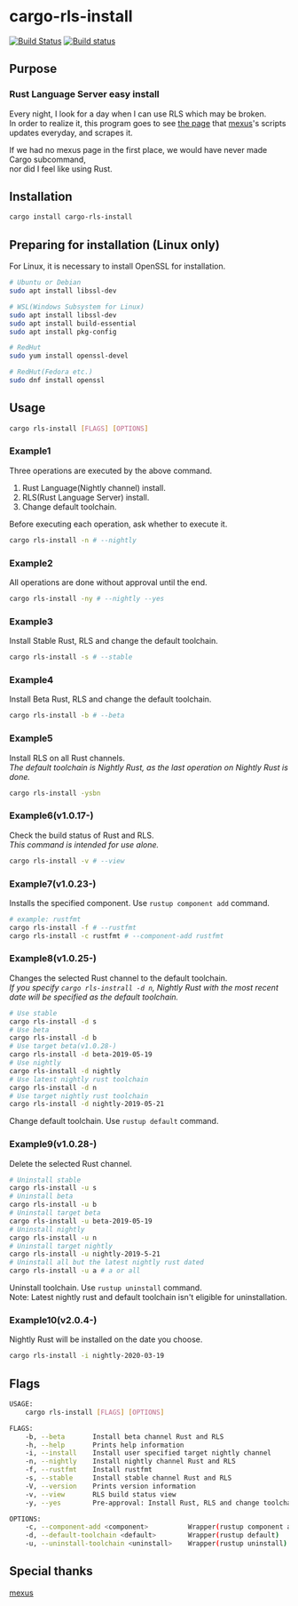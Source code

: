 # cargo-rls-install

[![Build Status](https://travis-ci.org/s4i/cargo-rls-install.svg?branch=master)](https://travis-ci.org/s4i/cargo-rls-install)
[![Build status](https://ci.appveyor.com/api/projects/status/jrfl8f3yuu9hsbml?svg=true)](https://ci.appveyor.com/project/s4i/cargo-rls-install)

## Purpose

### Rust Language Server easy install

Every night, I look for a day when I can use RLS which may be broken.  
In order to realize it, this program goes to see [the page](https://rust-lang.github.io/rustup-components-history/) that [mexus](https://github.com/mexus/)'s scripts
updates everyday, and scrapes it.

If we had no mexus page in the first place, we would have never made Cargo subcommand,  
nor did I feel like using Rust.

## Installation

```bash
cargo install cargo-rls-install
```

## Preparing for installation (Linux only)

For Linux, it is necessary to install OpenSSL for installation.

```bash
# Ubuntu or Debian
sudo apt install libssl-dev

# WSL(Windows Subsystem for Linux)
sudo apt install libssl-dev
sudo apt install build-essential
sudo apt install pkg-config

# RedHut
sudo yum install openssl-devel

# RedHut(Fedora etc.)
sudo dnf install openssl
```

## Usage

```bash
cargo rls-install [FLAGS] [OPTIONS]
```

### Example1

Three operations are executed by the above command.

1. Rust Language(Nightly channel) install.
2. RLS(Rust Language Server) install.
3. Change default toolchain.

Before executing each operation, ask whether to execute it.

```bash
cargo rls-install -n # --nightly
```

### Example2

All operations are done without approval until the end.

```bash
cargo rls-install -ny # --nightly --yes
```

### Example3

Install Stable Rust, RLS and change the default toolchain.

```bash
cargo rls-install -s # --stable
```

### Example4

Install Beta Rust, RLS and change the default toolchain.

```bash
cargo rls-install -b # --beta
```

### Example5

Install RLS on all Rust channels.  
_The default toolchain is Nightly Rust, as the last operation on Nightly Rust is done._

```bash
cargo rls-install -ysbn
```

### Example6(v1.0.17-)

Check the build status of Rust and RLS.  
_This command is intended for use alone._

```bash
cargo rls-install -v # --view
```

### Example7(v1.0.23-)

Installs the specified component. Use `rustup component add` command.

```bash
# example: rustfmt
cargo rls-install -f # --rustfmt
cargo rls-install -c rustfmt # --component-add rustfmt
```

### Example8(v1.0.25-)

Changes the selected Rust channel to the default toolchain.  
 _If you specify `cargo rls-instrall -d n`, Nightly Rust with the most recent date will be specified as the default toolchain._

```bash
# Use stable
cargo rls-install -d s
# Use beta
cargo rls-install -d b
# Use target beta(v1.0.28-)
cargo rls-install -d beta-2019-05-19
# Use nightly
cargo rls-install -d nightly
# Use latest nightly rust toolchain
cargo rls-install -d n
# Use target nightly rust toolchain
cargo rls-install -d nightly-2019-05-21
```

Change default toolchain. Use `rustup default` command.

### Example9(v1.0.28-)

Delete the selected Rust channel.

```bash
# Uninstall stable
cargo rls-install -u s
# Uninstall beta
cargo rls-install -u b
# Uninstall target beta
cargo rls-install -u beta-2019-05-19
# Uninstall nightly
cargo rls-install -u n
# Uninstall target nightly
cargo rls-install -u nightly-2019-5-21
# Uninstall all but the latest nightly rust dated
cargo rls-install -u a # a or all
```

Uninstall toolchain. Use `rustup uninstall` command.  
Note: Latest nightly rust and default toolchain isn't eligible for uninstallation.

### Example10(v2.0.4-)

Nightly Rust will be installed on the date you choose.

```bash
cargo rls-install -i nightly-2020-03-19
```

## Flags

```bash
USAGE:
    cargo rls-install [FLAGS] [OPTIONS]

FLAGS:
    -b, --beta       Install beta channel Rust and RLS
    -h, --help       Prints help information
    -i, --install    Install user specified target nightly channel
    -n, --nightly    Install nightly channel Rust and RLS
    -f, --rustfmt    Install rustfmt
    -s, --stable     Install stable channel Rust and RLS
    -V, --version    Prints version information
    -v, --view       RLS build status view
    -y, --yes        Pre-approval: Install Rust, RLS and change toolchain

OPTIONS:
    -c, --component-add <component>          Wrapper(rustup component add)
    -d, --default-toolchain <default>        Wrapper(rustup default)
    -u, --uninstall-toolchain <uninstall>    Wrapper(rustup uninstall)
```

## Special thanks

[mexus](https://github.com/mexus/)
